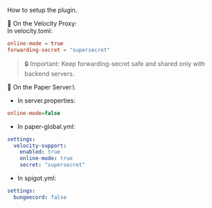 How to setup the plugin.

🔧 On the Velocity Proxy:\
In velocity.toml:
```toml
online-mode = true
forwarding-secret = "supersecret"
```
> 🔒 Important: Keep forwarding-secret safe and shared only with backend servers.

🔧 On the Paper Server:\
* In server.properties:
```ini
online-mode=false
```

* In paper-global.yml:
```yaml
settings:
  velocity-support:
    enabled: true
    online-mode: true
    secret: "supersecret"
```

* In spigot.yml:
```yaml
settings:
  bungeecord: false
```